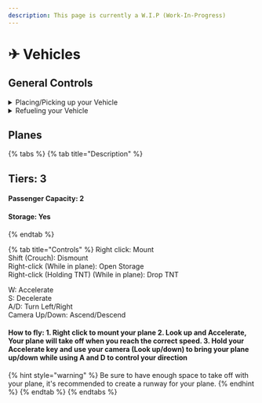 ```yaml
---
description: This page is currently a W.I.P (Work-In-Progress)
---
```


# ✈ Vehicles

## General Controls

<details>

<summary>Placing/Picking up your Vehicle</summary>

Placing: Place down the chest corresponding to your vehicle

\
Picking up: Shift (Crouch) + Right-click on your Vehicle

</details>

<details>

<summary>Refueling your Vehicle</summary>

Refueling: Shift (Crouch) + Left click your **PLACED** vehicle to open a menu where you can refuel your vehicle

</details>

## Planes

{% tabs %}
{% tab title="Description" %}
## Tiers: 3

#### Passenger Capacity: 2

#### Storage: Yes
{% endtab %}

{% tab title="Controls" %}
Right click: Mount\
Shift (Crouch): Dismount\
Right-click (While in plane): Open Storage\
Right-click (Holding TNT) (While in plane): Drop TNT



W: Accelerate\
S: Decelerate\
A/D: Turn Left/Right\
Camera Up/Down: Ascend/Descend

#### How to fly: 1. Right click to mount your plane 2. Look up and Accelerate, Your plane will take off when you reach the correct speed. 3. Hold your Accelerate key and use your camera (Look up/down) to bring your plane up/down while using A and D to control your direction

{% hint style="warning" %}
Be sure to have enough space to take off with your plane, it's recommended to create a runway for your plane.
{% endhint %}
{% endtab %}
{% endtabs %}









